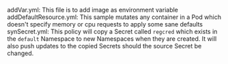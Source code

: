 addVar.yml: This file is to add image as environment variable
addDefaultResource.yml: This sample mutates any container in a Pod which doesn't specify memory or cpu requests to apply some sane defaults
synSecret.yml: This policy will copy a Secret called `regcred` which exists in the `default` Namespace to new Namespaces when they are created. It will also push updates to the copied Secrets should the source Secret be changed.
